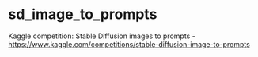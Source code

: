 # sd_image_to_prompts
Kaggle competition: Stable Diffusion images to prompts - https://www.kaggle.com/competitions/stable-diffusion-image-to-prompts
